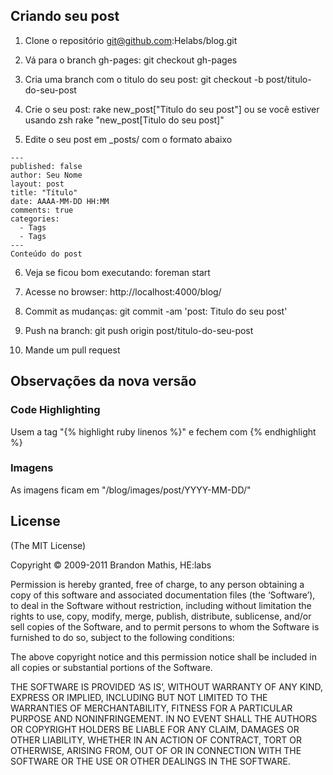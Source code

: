 ## Criando seu post

1) Clone o repositório
git@github.com:Helabs/blog.git

2) Vá para o branch gh-pages:
git checkout gh-pages

3) Cria uma branch com o titulo do seu post:
git checkout -b post/titulo-do-seu-post

4) Crie o seu post:
rake new_post["Titulo do seu post"] ou se você estiver usando zsh rake "new_post[Titulo do seu post]"

5) Edite o seu post em _posts/ com o formato abaixo

```
---
published: false
author: Seu Nome
layout: post
title: "Título"
date: AAAA-MM-DD HH:MM
comments: true
categories:
  - Tags
  - Tags
---
Conteúdo do post
```

6) Veja se ficou bom executando: foreman start

7) Acesse no browser: http://localhost:4000/blog/

8) Commit as mudanças: git commit -am 'post: Titulo do seu post'

9) Push na branch: git push origin post/titulo-do-seu-post

10) Mande um pull request

## Observações da nova versão

### Code Highlighting

Usem a tag "{% highlight ruby linenos %}" e fechem com {% endhighlight %}

### Imagens

As imagens ficam em "/blog/images/post/YYYY-MM-DD/"

## License
(The MIT License)

Copyright © 2009-2011 Brandon Mathis, HE:labs

Permission is hereby granted, free of charge, to any person obtaining a copy of this software and associated documentation files (the ‘Software’), to deal in the Software without restriction, including without limitation the rights to use, copy, modify, merge, publish, distribute, sublicense, and/or sell copies of the Software, and to permit persons to whom the Software is furnished to do so, subject to the following conditions:

The above copyright notice and this permission notice shall be included in all copies or substantial portions of the Software.

THE SOFTWARE IS PROVIDED ‘AS IS’, WITHOUT WARRANTY OF ANY KIND, EXPRESS OR IMPLIED, INCLUDING BUT NOT LIMITED TO THE WARRANTIES OF MERCHANTABILITY, FITNESS FOR A PARTICULAR PURPOSE AND NONINFRINGEMENT. IN NO EVENT SHALL THE AUTHORS OR COPYRIGHT HOLDERS BE LIABLE FOR ANY CLAIM, DAMAGES OR OTHER LIABILITY, WHETHER IN AN ACTION OF CONTRACT, TORT OR OTHERWISE, ARISING FROM, OUT OF OR IN CONNECTION WITH THE SOFTWARE OR THE USE OR OTHER DEALINGS IN THE SOFTWARE.
